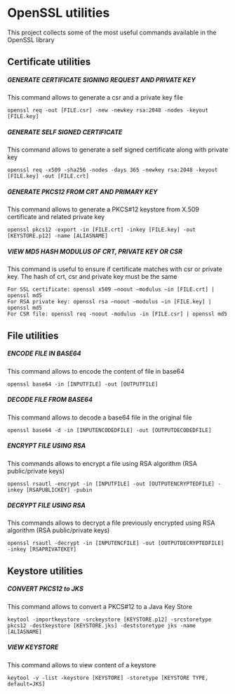 # OpenSSL utilities

This project collects some of the most useful commands available in the OpenSSL library



## Certificate utilities

##### GENERATE CERTIFICATE SIGNING REQUEST AND PRIVATE KEY

This command allows to generate a csr and a private key file

```
openssl req -out [FILE.csr] -new -newkey rsa:2048 -nodes -keyout [FILE.key]
```

##### GENERATE SELF SIGNED CERTIFICATE

This command allows to generate a self signed certificate along with private key

```
openssl req -x509 -sha256 -nodes -days 365 -newkey rsa:2048 -keyout [FILE.key] -out [FILE.crt]
```

##### GENERATE PKCS12 FROM CRT AND PRIMARY KEY

This command allows to generate a PKCS#12 keystore from X.509 certificate and related private key

```
openssl pkcs12 -export -in [FILE.crt] -inkey [FILE.key] -out [KEYSTORE.p12] -name [ALIASNAME]
```

##### VIEW MD5 HASH MODULUS OF CRT, PRIVATE KEY OR CSR

This command is useful to ensure if certificate matches with csr or private key. The hash of crt, csr and private key must be the same

```
For SSL certificate: openssl x509 –noout –modulus –in [FILE.crt] | openssl md5
For RSA private key: openssl rsa –noout –modulus –in [FILE.key] | openssl md5
For CSR file: openssl req -noout -modulus -in [FILE.csr] | openssl md5
```



## File utilities

##### ENCODE FILE IN BASE64

This command allows to encode the content of file in base64

```
openssl base64 -in [INPUTFILE] -out [OUTPUTFILE]
```

##### DECODE FILE FROM BASE64 

This command allows to decode a base64 file in the original file 

```
openssl base64 -d -in [INPUTENCODEDFILE] -out [OUTPUTDECODEDFILE]
```

##### ENCRYPT FILE USING RSA 

This commands allows to encrypt a file using RSA algorithm (RSA public/private keys)

```
openssl rsautl -encrypt -in [INPUTFILE] -out [OUTPUTENCRYPTEDFILE] -inkey [RSAPUBLICKEY] -pubin
```

##### DECRYPT FILE USING RSA 

This commands allows to decrypt a file previously encrypted using RSA algorithm (RSA public/private keys)

```
openssl rsautl -decrypt -in [INPUTENCFILE] -out [OUTPUTDECRYPTEDFILE] -inkey [RSAPRIVATEKEY]
```



## Keystore utilities

##### CONVERT PKCS12 to JKS

This command allows to convert a PKCS#12 to a Java Key Store

```
keytool -importkeystore -srckeystore [KEYSTORE.p12] -srcstoretype pkcs12 -destkeystore [KEYSTORE.jks] -deststoretype jks -name [ALIASNAME]
```



##### VIEW KEYSTORE

This command allows to view content of a keystore

```
keytool -v -list -keystore [KEYSTORE] -storetype [KEYSTORE TYPE, default=JKS]
```



[OpenSSL library]: https://www.openssl.org/
[Typora editor]: https://typora.io/





